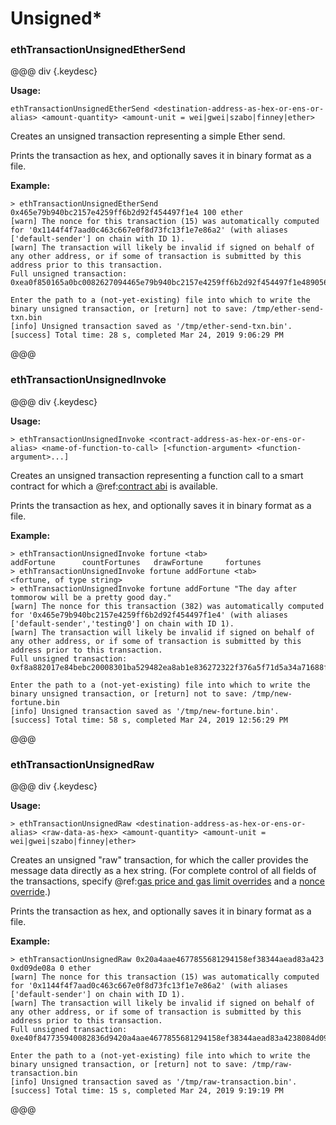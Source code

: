 # Unsigned*

### ethTransactionUnsignedEtherSend

@@@ div {.keydesc}

**Usage:**
```
ethTransactionUnsignedEtherSend <destination-address-as-hex-or-ens-or-alias> <amount-quantity> <amount-unit = wei|gwei|szabo|finney|ether>
```
Creates an unsigned transaction representing a simple Ether send.

Prints the transaction as hex, and optionally saves it in binary format as a file.

**Example:**
```
> ethTransactionUnsignedEtherSend 0x465e79b940bc2157e4259ff6b2d92f454497f1e4 100 ether
[warn] The nonce for this transaction (15) was automatically computed for '0x1144f4f7aad0c463c667e0f8d73fc13f1e7e86a2' (with aliases ['default-sender'] on chain with ID 1).
[warn] The transaction will likely be invalid if signed on behalf of any other address, or if some of transaction is submitted by this address prior to this transaction.
Full unsigned transaction:
0xea0f850165a0bc0082627094465e79b940bc2157e4259ff6b2d92f454497f1e489056bc75e2d6310000080

Enter the path to a (not-yet-existing) file into which to write the binary unsigned transaction, or [return] not to save: /tmp/ether-send-txn.bin
[info] Unsigned transaction saved as '/tmp/ether-send-txn.bin'.
[success] Total time: 28 s, completed Mar 24, 2019 9:06:29 PM
```

@@@

### ethTransactionUnsignedInvoke

@@@ div {.keydesc}

**Usage:**
```
> ethTransactionUnsignedInvoke <contract-address-as-hex-or-ens-or-alias> <name-of-function-to-call> [<function-argument> <function-argument>...]
```

Creates an unsigned transaction representing a function call to a smart contract for which a @ref:[contract abi](../contract/abi.md) is available.

Prints the transaction as hex, and optionally saves it in binary format as a file.

**Example:**
```
> ethTransactionUnsignedInvoke fortune <tab>
addFortune      countFortunes   drawFortune     fortunes
> ethTransactionUnsignedInvoke fortune addFortune <tab>
<fortune, of type string>
> ethTransactionUnsignedInvoke fortune addFortune "The day after tommorow will be a pretty good day."
[warn] The nonce for this transaction (382) was automatically computed for '0x465e79b940bc2157e4259ff6b2d92f454497f1e4' (with aliases ['default-sender','testing0'] on chain with ID 1).
[warn] The transaction will likely be invalid if signed on behalf of any other address, or if some of transaction is submitted by this address prior to this transaction.
Full unsigned transaction:
0xf8a882017e84bebc20008301ba529482ea8ab1e836272322f376a5f71d5a34a71688f180b8844cf373e6000000000000000000000000000000000000000000000000000000000000002000000000000000000000000000000000000000000000000000000000000000315468652064617920616674657220746f6d6d6f726f772077696c6c20626520612070726574747920676f6f64206461792e000000000000000000000000000000

Enter the path to a (not-yet-existing) file into which to write the binary unsigned transaction, or [return] not to save: /tmp/new-fortune.bin
[info] Unsigned transaction saved as '/tmp/new-fortune.bin'.
[success] Total time: 58 s, completed Mar 24, 2019 12:56:29 PM
```

@@@

### ethTransactionUnsignedRaw

@@@ div {.keydesc}

**Usage:**
```
> ethTransactionUnsignedRaw <destination-address-as-hex-or-ens-or-alias> <raw-data-as-hex> <amount-quantity> <amount-unit = wei|gwei|szabo|finney|ether>
```

Creates an unsigned "raw" transaction, for which the caller provides the message data directly as a hex string.
(For complete control of all fields of the transactions, specify @ref:[gas price and gas limit overrides](gas.md) and a [nonce override](nonce.md).)

Prints the transaction as hex, and optionally saves it in binary format as a file.

**Example:**
```
> ethTransactionUnsignedRaw 0x20a4aae4677855681294158ef38344aead83a423 0xd09de08a 0 ether
[warn] The nonce for this transaction (15) was automatically computed for '0x1144f4f7aad0c463c667e0f8d73fc13f1e7e86a2' (with aliases ['default-sender'] on chain with ID 1).
[warn] The transaction will likely be invalid if signed on behalf of any other address, or if some of transaction is submitted by this address prior to this transaction.
Full unsigned transaction:
0xe40f847735940082836d9420a4aae4677855681294158ef38344aead83a4238084d09de08a

Enter the path to a (not-yet-existing) file into which to write the binary unsigned transaction, or [return] not to save: /tmp/raw-transaction.bin
[info] Unsigned transaction saved as '/tmp/raw-transaction.bin'.
[success] Total time: 15 s, completed Mar 24, 2019 9:19:19 PM
```

@@@
